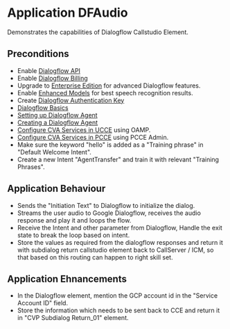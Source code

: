 # Application DFAudio
Demonstrates the capabilities of Dialogflow Callstudio Element.
## Preconditions
* Enable [Dialogflow API](https://cloud.google.com/dialogflow/docs/quick/setup#api)
* Enable [Dialogflow Billing](https://cloud.google.com/dialogflow/docs/quick/setup#billing)
* Upgrade to [Enterprise Edition](https://cloud.google.com/dialogflow/docs/editions#choose_an_edition_and_pricing_plan) for advanced Dialogflow features.
* Enable [Enhanced Models](https://cloud.google.com/dialogflow/docs/data-logging#enabling_data_logging_and_using_enhanced_models) for best speech recognition results.
* Create [Dialogflow Authentication Key](https://cloud.google.com/dialogflow/docs/quick/setup#sa-create)
* [Dialogflow Basics](https://cloud.google.com/dialogflow/docs/basics)
* [Setting up Dialogflow Agent](https://cloud.google.com/dialogflow/docs/quick/setup)
* [Creating a Dialogflow Agent](https://cloud.google.com/dialogflow/docs/quick/build-agent)
* [Configure CVA Services in UCCE](https://www.cisco.com/c/en/us/td/docs/voice_ip_comm/cust_contact/contact_center/customer_voice_portal/cvp_12_5/administration/guide/ccvp_b_1251-administration-guide-for-cisco-unified-customer-voice-portal/ccvp_b_1251-administration-guide-for-cisco-unified-customer-voice-portal_chapter_01.html#topic_39D6199BE6CBA2F5472BC57F4DD5D465) using OAMP.
* [Configure CVA Services in PCCE](https://www.cisco.com/c/en/us/td/docs/voice_ip_comm/cust_contact/contact_center/pcce/pcce_12_5_1/configuration/guide/pcce_b_admin-and-config-guide_12_5/pcce_b_admin-and-config-guide_12_5_chapter_011.html#concept_F7500EC077579D73709659B08E642C69) using PCCE Admin.
* Make sure the keyword "hello" is added as a "Training phrase" in "Default Welcome Intent".
* Create a new Intent "AgentTransfer" and train it with relevant "Training Phrases".
## Application Behaviour
* Sends the "Initiation Text" to Dialogflow to initialize the dialog.
* Streams the user audio to Google Dialogflow, receives the audio response and play it and loops the flow.
* Receive the Intent and other parameter from Dialogflow, Handle the exit state to break the loop based on intent.
* Store the values as required from the dialogflow responses and return it with subdialog return callstudio element back to CallServer / ICM, so that based on this routing can happen to right skill set.
## Application Ehnancements
* In the Dialogflow element, mention the GCP account id in the "Service Account ID" field.
* Store the information which needs to be sent back to CCE and return it in "CVP Subdialog Return_01" element. 
